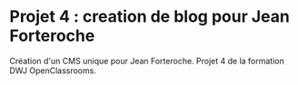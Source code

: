 # Projet 4 : creation de blog pour Jean Forteroche
Création d'un CMS unique pour Jean Forteroche. Projet 4 de la formation DWJ OpenClassrooms.
